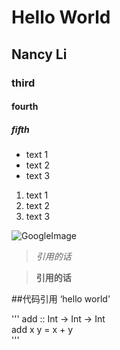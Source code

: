 # Hello World
## Nancy Li  
### third  
#### fourth  
#####	fifth  
- text 1  
- text 2  
- text 3  
1. text 1  
2. text 2  
3. text 3  

![GoogleImage](http://www.taste.com.au/recipes/caramello-cake/6a724450-c233-46b0-8ade-4bc79c1ea388)  

> *引用的话*  

> **引用的话**

##代码引用
‘hello world'  

'''
add :: Int -> Int -> Int  
add x y = x + y  
'''

